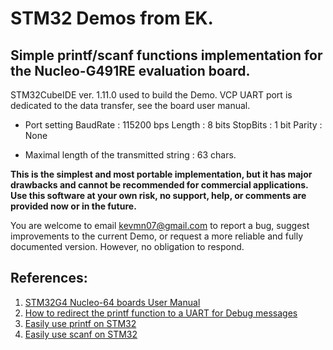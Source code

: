 # STM32 Demos from EK.

## Simple printf/scanf functions implementation for the Nucleo-G491RE evaluation board.

STM32CubeIDE ver. 1.11.0 used to build the Demo. 
VCP UART port is dedicated to the data transfer, see the board user manual.
- Port setting
  BaudRate : 115200 bps
  Length   : 8 bits
  StopBits : 1 bit
  Parity   : None

- Maximal length of the transmitted string : 63 chars.

__This is the simplest and most portable implementation, but it has major drawbacks and cannot be recommended for commercial applications.
Use this software at your own risk, no support, help, or comments are provided now or in the future.__

You are welcome to email kevmn07@gmail.com to report a bug, suggest improvements to the current Demo, or request a more reliable and fully documented version.
However, no obligation to respond.

## References:
1. [STM32G4 Nucleo-64 boards User Manual](https://www.st.com/resource/en/user_manual/dm00556337-stm32g4-nucleo64-boards-mb1367-stmicroelectronics.pdf)
2. [How to redirect the printf function to a UART for Debug messages](https://community.st.com/s/article/how-to-redirect-the-printf-function-to-a-uart-for-debug-messages)
3. [Easily use printf on STM32](https://forum.digikey.com/t/easily-use-printf-on-stm32/20157)
4. [Easily use scanf on STM32](https://forum.digikey.com/t/easily-use-scanf-on-stm32/21103)
